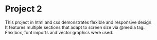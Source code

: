 <h1>Project 2</h1>
This project in html and css demonstrates flexible and responsive design.<br>
It features multiple sections that adapt to screen size via @media tag.<br>
Flex box, font imports and vector graphics were used.<br>
